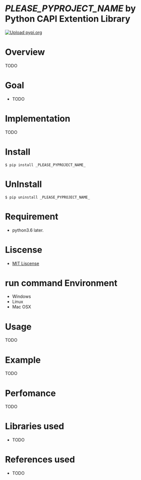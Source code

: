 # _PLEASE_PYPROJECT_NAME_  by Python CAPI Extention Library
[![Upload pypi.org](https://github.com/kirin123kirin/_PLEASE_PYPROJECT_NAME_/actions/workflows/pypi.yml/badge.svg?branch=v0.1.0)](https://github.com/kirin123kirin/_PLEASE_PYPROJECT_NAME_/actions/workflows/pypi.yml)

# Overview
TODO

# Goal
* TODO

# Implementation
TODO

# Install
```
$ pip install _PLEASE_PYPROJECT_NAME_
```

# UnInstall
```
$ pip uninstall _PLEASE_PYPROJECT_NAME_
```

# Requirement
* python3.6 later.

# Liscense
* [MIT Liscense](https://github.com/kirin123kirin/_PLEASE_PYPROJECT_NAME_/blob/master/LICENSE)

# run command Environment
* Windows
* Linux
* Mac OSX

# Usage
TODO

# Example
TODO

# Perfomance
TODO

# Libraries used
* TODO

# References used
* TODO
